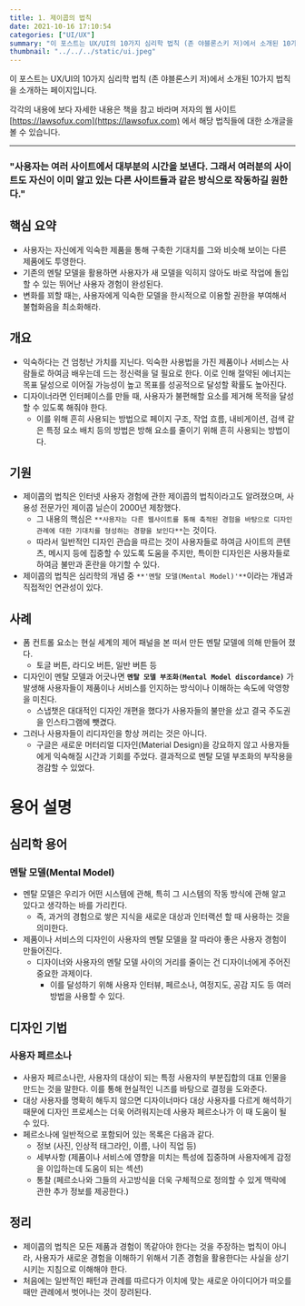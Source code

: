 ```yaml
---
title: 1. 제이콥의 법칙
date: 2021-10-16 17:10:54
categories: ["UI/UX"]
summary: "이 포스트는 UX/UI의 10가지 심리학 법칙 (존 야블론스키 저)에서 소개된 10가지 법칙을 소개하는 페이지입니다."
thumbnail: "../../../static/ui.jpeg"
---
```


이 포스트는 UX/UI의 10가지 심리학 법칙 (존 야블론스키 저)에서 소개된 10가지 법칙을 소개하는 페이지입니다.

각각의 내용에 보다 자세한 내용은 책을 참고 바라며 저자의 웹 사이트 [https://lawsofux.com](https://lawsofux.com) 에서 해당 법칙들에 대한 소개글을 볼 수 있습니다.

---

### **"사용자는 여러 사이트에서 대부분의 시간을 보낸다. 그래서 여러분의 사이트도 자신이 이미 알고 있는 다른 사이트들과 같은 방식으로 작동하길 원한다."**

## 핵심 요약

- 사용자는 자신에게 익숙한 제품을 통해 구축한 기대치를 그와 비슷해 보이는 다른 제품에도 투영한다.
- 기존의 멘탈 모델을 활용하면 사용자가 새 모델을 익히지 않아도 바로 작업에 돌입할 수 있는 뛰어난 사용자 경험이 완성된다.
- 변화를 꾀할 때는, 사용자에게 익숙한 모델을 한시적으로 이용할 권한을 부여해서 불협화음을 최소화해라.

## 개요

- 익숙하다는 건 엄청난 가치를 지닌다. 익숙한 사용법을 가진 제품이나 서비스는 사람들로 하여금 배우는데 드는 정신력을 덜 필요로 한다. 이로 인해 절약된 에너지는 목표 달성으로 이어질 가능성이 높고 목표를 성공적으로 달성할 확률도 높아진다.
- 디자이너라면 인터페이스를 만들 때, 사용자가 불편해할 요소를 제거해 목적을 달성할 수 있도록 해줘야 한다.
  - 이를 위해 흔히 사용되는 방법으로 페이지 구조, 작업 흐름, 내비게이션, 검색 같은 특정 요소 배치 등의 방법은 방해 요소를 줄이기 위해 흔히 사용되는 방법이다.

## 기원

- 제이콥의 법칙은 인터넷 사용자 경험에 관한 제이콥의 법칙이라고도 알려졌으며, 사용성 전문가인 제이콥 닐슨이 2000년 제창했다.
  - 그 내용의 핵심은 `**사용자는 다른 웹사이트를 통해 축적된 경험을 바탕으로 디자인 관례에 대한 기대치를 형성하는 경향을 보인다**`는 것이다.
  - 따라서 일반적인 디자인 관습을 따르는 것이 사용자들로 하여금 사이트의 콘텐츠, 메시지 등에 집중할 수 있도록 도움을 주지만, 특이한 디자인은 사용자들로 하여금 불만과 혼란을 야기할 수 있다.
- 제이콥의 법칙은 심리학의 개념 중 `**'멘탈 모델(Mental Model)'**`이라는 개념과 직접적인 연관성이 있다.

## 사례

- 폼 컨트롤 요소는 현실 세계의 제어 패널을 본 떠서 만든 멘탈 모델에 의해 만들어 졌다.
  - 토글 버튼, 라디오 버튼, 일반 버튼 등
- 디자인이 멘탈 모델과 어긋나면 **`멘탈 모델 부조화(Mental Model discordance)`** 가 발생해 사용자들이 제품이나 서비스를 인지하는 방식이나 이해하는 속도에 악영향을 미친다.
  - 스냅챗은 대대적인 디자인 개편을 했다가 사용자들의 불만을 샀고 결국 주도권을 인스타그램에 뺏겼다.
- 그러나 사용자들이 리디자인을 항상 꺼리는 것은 아니다.
  - 구글은 새로운 머터리얼 디자인(Material Design)을 강요하지 않고 사용자들에게 익숙해질 시간과 기회를 주었다. 결과적으로 멘탈 모델 부조화의 부작용을 경감할 수 있었다.

# 용어 설명

## 심리학 용어

### 멘탈 모델(Mental Model)

- 멘탈 모델은 우리가 어떤 시스템에 관해, 특히 그 시스템의 작동 방식에 관해 알고 있다고 생각하는 바를 가리킨다.
  - 즉, 과거의 경험으로 쌓은 지식을 새로운 대상과 인터랙션 할 때 사용하는 것을 의미한다.
- 제품이나 서비스의 디자인이 사용자의 멘탈 모델을 잘 따라야 좋은 사용자 경험이 만들어진다.
  - 디자이너와 사용자의 멘탈 모델 사이의 거리를 줄이는 건 디자이너에게 주어진 중요한 과제이다.
    - 이를 달성하기 위해 사용자 인터뷰, 페르소나, 여정지도, 공감 지도 등 여러 방법을 사용할 수 있다.

## 디자인 기법

### 사용자 페르소나

- 사용자 페르소나란, 사용자의 대상이 되는 특정 사용자의 부분집합의 대표 인물을 만드는 것을 말한다. 이를 통해 현실적인 니즈를 바탕으로 결정을 도와준다.
- 대상 사용자를 명확히 해두지 않으면 디자이너마다 대상 사용자를 다르게 해석하기 때문에 디자인 프로세스는 더욱 어려워지는데 사용자 페르소나가 이 때 도움이 될 수 있다.
- 페르소나에 일반적으로 포함되어 있는 목록은 다음과 같다.
  - 정보 (사진, 인상적 태그라인, 이름, 나이 직업 등)
  - 세부사항 (제품이나 서비스에 영향을 미치는 특성에 집중하며 사용자에게 감정을 이입하는데 도움이 되는 섹션)
  - 통찰 (페르소나와 그들의 사고방식을 더욱 구체적으로 정의할 수 있게 맥락에 관한 추가 정보를 제공한다.)

## 정리

- 제이콥의 법칙은 모든 제품과 경험이 똑같아야 한다는 것을 주장하는 법칙이 아니라, 사용자가 새로운 경험을 이해하기 위해서 기존 경험을 활용한다는 사실을 상기시키는 지침으로 이해해야 한다.
- 처음에는 일반적인 패턴과 관례를 따르다가 이치에 맞는 새로운 아이디어가 떠오를 때만 관례에서 벗어나는 것이 장려된다.
